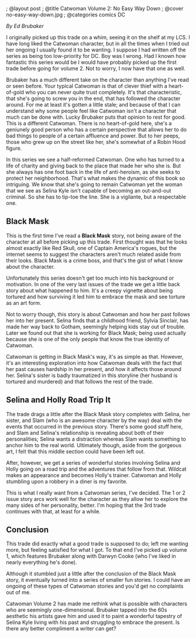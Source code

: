 ; @layout post
; @title Catwoman Volume 2: No Easy Way Down
; @cover no-easy-way-down.jpg
; @categories comics DC

_By Ed Brubaker_

I originally picked up this trade on a whim, seeing it on the shelf at my LCS. I have long liked the Catwoman character, but in all the times when I tried out her ongoing I usually found it to be wanting. I suppose I had written off the series as being too low-priority for DC. Boy was I wrong. Had I known how fantastic this series would be I would have probably picked up the first trade before going for volume 2. Not to worry, I now have that one as well.

Brubaker has a much different take on the character than anything I've read or seen before. Your typical Catwoman is that of clever thief with a heart-of-gold who you can never quite trust completely. It's that characteristic, that she's going to screw you in the end, that has followed the character around. For me at least it's gotten a little stale; and because of that I can understand why some people feel like Catwoman isn't a character that much can be done with. Lucky Brubaker puts that opinion to rest for good. This is a different Catwoman. There is no heart-of-gold here, she's a geniunely good person who has a certain perspective that allows her to do bad things to people of a certain affluence and power. But to her peeps, those who grew up on the street like her, she's somewhat of a Robin Hood figure.

In this series we see a half-reformed Catwoman. One who has turned to a life of charity and giving back to the place that made her who she is. But she always has one foot back in the life of anti-heroism, as she seeks to protect her neighborhood. That's what makes the dynamic of this book so intriguing. We know that she's going to remain Catwoman yet the woman that we see as Selina Kyle isn't capable of becoming an out-and-out criminal. So she has to tip-toe the line. She is a vigilante, but a respectable one.

## Black Mask

This is the first time I've read a __Black Mask__ story, not being aware of the character at all before picking up this trade. First thought was that he looks almost exactly like Red Skull, one of Captain America's rogues, but the internet seems to suggest the characters aren't much related aside from their looks. Black Mask is a crime boss, and that's the gist of what I know about the character.

Unfortunately this series doesn't get too much into his background or motivation. In one of the very last issues of the trade we get a little back story about what happened to him. It's a creepy vignette about being tortured and how surviving it led him to embrace the mask and see torture as an art form.

Not to worry though, this story is about Catwoman and how her past follows her into her present. Selina finds that a childhood friend, Sylvia Sinclair, has made her way back to Gotham, seemingly helping kids stay out of trouble. Later we found out that she is working for Black Mask; being used actually because she is one of the only people that know the true identity of Catwoman.

Catwoman is getting in Black Mask's way, it's as simple as that. However, it's an interesting exploration into how Catwoman deals with the fact that her past causes hardship in her present, and how it affects those around her. Selina's sister is badly traumatized in this storyline (her husband is tortured and murdered) and that follows the rest of the trade.

## Selina and Holly Road Trip It

The trade drags a little after the Black Mask story completes with Selina, her sister, and Slam (who is an awesome character by the way) deal with the events that occurred in the previous story. There's some good stuff here, and Slam and Selina's relationship is revealing about both of their personalities; Selina wants a distraction whereas Slam wants something to anchor him to the real world. Ultimately though, aside from the gorgeous art, I felt that this middle section could have been left out.

After, however, we get a series of wonderful stories involving Selina and Holly going on a road trip and the adventures that follow from that. Wildcat makes an appearance and becomes Holly's trainer. Catwoman and Holly stumbling upon a robbery in a diner is my favorite.

This is what I really want from a Catwoman series, I've decided. The 1 or 2 issue story arcs work well for the character as they allow her to explore the many sides of her personality, better. I'm hoping that the 3rd trade continues with that, at least for a while.

## Conclusion

This trade did exactly what a good trade is supposed to do; left me wanting more, but feeling satisfied for what I got. To that end I've picked up volume 1, which features Brubaker along with Darwyn Cooke (who I've liked in nearly everything he's done).

Although it stumbled just a little after the conclusion of the Black Mask story, it eventually turned into a series of smaller fun stories. I could have an ongoing of these types of Catwoman stories and you'd get no complaints out of me.

Catwoman Volume 2 has made me rethink what is possible with characters who are seemingly one-dimensional. Brubaker tapped into the 60s aesthetic his artists gave him and used it to paint a wonderful tapestry of Selina Kyle living with his past and struggling to embrace the present. Is there any better compliment a writer can get?
